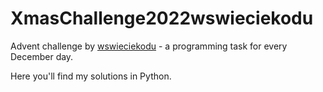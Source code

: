 # XmasChallenge2022wswieciekodu

Advent challenge by [wswieciekodu](https://github.com/wswieciekodu) - a programming task for every December day.

Here you'll find my solutions in Python.
